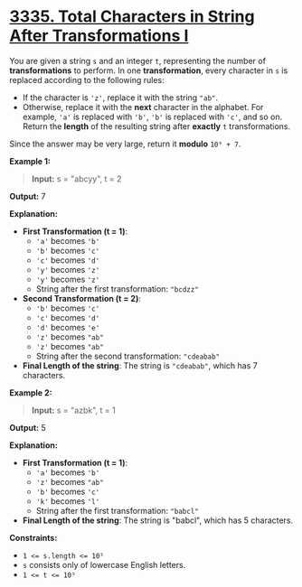 # [3335. Total Characters in String After Transformations I](https://leetcode.com/problems/total-characters-in-string-after-transformations-i/)

You are given a string `s` and an integer `t`, representing the number of **transformations** to perform. In one **transformation**, every character in `s` is replaced according to the following rules:
- If the character is `'z'`, replace it with the string `"ab"`.
- Otherwise, replace it with the **next** character in the alphabet. For example, `'a'` is replaced with `'b'`, `'b'` is replaced with `'c'`, and so on.
Return the **length** of the resulting string after **exactly** `t` transformations.

Since the answer may be very large, return it **modulo** `10⁹ + 7`.


**Example 1:**
> **Input:** s = "abcyy", t = 2  
  
 **Output:** 7  
  
 **Explanation:**  
 - **First Transformation (t = 1)**:  
   - `'a'` becomes `'b'`  
   - `'b'` becomes `'c'`  
   - `'c'` becomes `'d'`  
   - `'y'` becomes `'z'`  
   - `'y'` becomes `'z'`  
   - String after the first transformation: `"bcdzz"`  
 - **Second Transformation (t = 2)**:  
   - `'b'` becomes `'c'`  
   - `'c'` becomes `'d'`  
   - `'d'` becomes `'e'`  
   - `'z'` becomes `"ab"`  
   - `'z'` becomes `"ab"`  
   - String after the second transformation: `"cdeabab"`  
 - **Final Length of the string**: The string is `"cdeabab"`, which has 7 characters.

**Example 2:**
> **Input:** s = "azbk", t = 1
  
 **Output:** 5  
  
 **Explanation:**  
 - **First Transformation (t = 1)**:  
   - `'a'` becomes `'b'`  
   - `'z'` becomes `"ab"`  
   - `'b'` becomes `'c'`  
   - `'k'` becomes `'l'`
   - String after the first transformation: `"babcl"`
 - **Final Length of the string**: The string is "babcl", which has 5 characters.


**Constraints:**
- `1 <= s.length <= 10⁵`
- `s` consists only of lowercase English letters.
- `1 <= t <= 10⁵`
